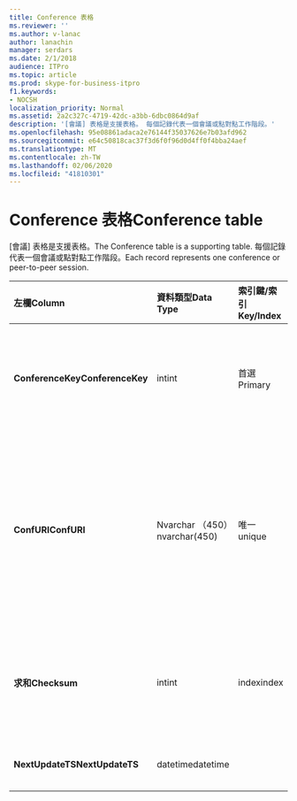 ```yaml
---
title: Conference 表格
ms.reviewer: ''
ms.author: v-lanac
author: lanachin
manager: serdars
ms.date: 2/1/2018
audience: ITPro
ms.topic: article
ms.prod: skype-for-business-itpro
f1.keywords:
- NOCSH
localization_priority: Normal
ms.assetid: 2a2c327c-4719-42dc-a3bb-6dbc0864d9af
description: '[會議] 表格是支援表格。 每個記錄代表一個會議或點對點工作階段。'
ms.openlocfilehash: 95e08861adaca2e76144f35037626e7b03afd962
ms.sourcegitcommit: e64c50818cac37f3d6f0f96d0d4ff0f4bba24aef
ms.translationtype: MT
ms.contentlocale: zh-TW
ms.lasthandoff: 02/06/2020
ms.locfileid: "41810301"
---
```

# <a name="conference-table"></a><span data-ttu-id="23ce7-104">Conference 表格</span><span class="sxs-lookup"><span data-stu-id="23ce7-104">Conference table</span></span>
 
<span data-ttu-id="23ce7-105">[會議] 表格是支援表格。</span><span class="sxs-lookup"><span data-stu-id="23ce7-105">The Conference table is a supporting table.</span></span> <span data-ttu-id="23ce7-106">每個記錄代表一個會議或點對點工作階段。</span><span class="sxs-lookup"><span data-stu-id="23ce7-106">Each record represents one conference or peer-to-peer session.</span></span>
  
|<span data-ttu-id="23ce7-107">**左欄**</span><span class="sxs-lookup"><span data-stu-id="23ce7-107">**Column**</span></span>|<span data-ttu-id="23ce7-108">**資料類型**</span><span class="sxs-lookup"><span data-stu-id="23ce7-108">**Data Type**</span></span>|<span data-ttu-id="23ce7-109">**索引鍵/索引**</span><span class="sxs-lookup"><span data-stu-id="23ce7-109">**Key/Index**</span></span>|<span data-ttu-id="23ce7-110">**詳細資料**</span><span class="sxs-lookup"><span data-stu-id="23ce7-110">**Details**</span></span>|
|:-----|:-----|:-----|:-----|
|<span data-ttu-id="23ce7-111">**ConferenceKey**</span><span class="sxs-lookup"><span data-stu-id="23ce7-111">**ConferenceKey**</span></span> <br/> |<span data-ttu-id="23ce7-112">int</span><span class="sxs-lookup"><span data-stu-id="23ce7-112">int</span></span>  <br/> |<span data-ttu-id="23ce7-113">首選</span><span class="sxs-lookup"><span data-stu-id="23ce7-113">Primary</span></span>  <br/> |<span data-ttu-id="23ce7-114">標識此會議記錄的唯一號碼。</span><span class="sxs-lookup"><span data-stu-id="23ce7-114">Unique number identifying this conference record.</span></span>  <br/> |
|<span data-ttu-id="23ce7-115">**ConfURI**</span><span class="sxs-lookup"><span data-stu-id="23ce7-115">**ConfURI**</span></span> <br/> |<span data-ttu-id="23ce7-116">Nvarchar （450）</span><span class="sxs-lookup"><span data-stu-id="23ce7-116">nvarchar(450)</span></span>  <br/> |<span data-ttu-id="23ce7-117">唯一</span><span class="sxs-lookup"><span data-stu-id="23ce7-117">unique</span></span>  <br/> |<span data-ttu-id="23ce7-118">會議 URI （如果這是會議），或 DialogID （如果這是點對點工作階段的話）。</span><span class="sxs-lookup"><span data-stu-id="23ce7-118">Conference URI if this is a conference, or DialogID if this is a peer-to-peer session.</span></span>  <br/> |
|<span data-ttu-id="23ce7-119">**求和**</span><span class="sxs-lookup"><span data-stu-id="23ce7-119">**Checksum**</span></span> <br/> |<span data-ttu-id="23ce7-120">int</span><span class="sxs-lookup"><span data-stu-id="23ce7-120">int</span></span>  <br/> |<span data-ttu-id="23ce7-121">index</span><span class="sxs-lookup"><span data-stu-id="23ce7-121">index</span></span>  <br/> |<span data-ttu-id="23ce7-122">會議 URI 的校驗和。</span><span class="sxs-lookup"><span data-stu-id="23ce7-122">Checksum of the conference URI.</span></span> <span data-ttu-id="23ce7-123">這會在內部使用。</span><span class="sxs-lookup"><span data-stu-id="23ce7-123">This is used internally.</span></span>  <br/> |
|<span data-ttu-id="23ce7-124">**NextUpdateTS**</span><span class="sxs-lookup"><span data-stu-id="23ce7-124">**NextUpdateTS**</span></span> <br/> |<span data-ttu-id="23ce7-125">datetime</span><span class="sxs-lookup"><span data-stu-id="23ce7-125">datetime</span></span>  <br/> ||<span data-ttu-id="23ce7-126">僅供內部使用。</span><span class="sxs-lookup"><span data-stu-id="23ce7-126">For internal use only.</span></span>  <br/> |
   

